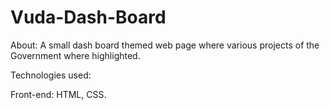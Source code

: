 # Vuda-Dash-Board
About:
A small dash board themed web page where various projects of the Government where highlighted.

Technologies used:

Front-end: HTML, CSS.
